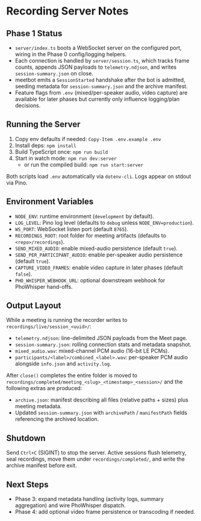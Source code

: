 # Recording Server Notes

## Phase 1 Status
- `server/index.ts` boots a WebSocket server on the configured port, wiring in the Phase 0 config/logging helpers.
- Each connection is handled by `server/session.ts`, which tracks frame counts, appends JSON payloads to `telemetry.ndjson`, and writes `session-summary.json` on close.
- meetbot emits a `SessionStarted` handshake after the bot is admitted, seeding metadata for `session-summary.json` and the archive manifest.
- Feature flags from `.env` (mixed/per-speaker audio, video capture) are available for later phases but currently only influence logging/plan decisions.

## Running the Server
1. Copy env defaults if needed: `Copy-Item .env.example .env`
2. Install deps: `npm install`
3. Build TypeScript once: `npm run build`
4. Start in watch mode: `npm run dev:server`
   - or run the compiled build: `npm run start:server`

Both scripts load `.env` automatically via `dotenv-cli`. Logs appear on stdout via Pino.

## Environment Variables
- `NODE_ENV`: runtime environment (`development` by default).
- `LOG_LEVEL`: Pino log level (defaults to `debug` unless `NODE_ENV=production`).
- `WS_PORT`: WebSocket listen port (default `8765`).
- `RECORDINGS_ROOT`: root folder for meeting artifacts (defaults to `<repo>/recordings`).
- `SEND_MIXED_AUDIO`: enable mixed-audio persistence (default `true`).
- `SEND_PER_PARTICIPANT_AUDIO`: enable per-speaker audio persistence (default `true`).
- `CAPTURE_VIDEO_FRAMES`: enable video capture in later phases (default `false`).
- `PHO_WHISPER_WEBHOOK_URL`: optional downstream webhook for PhoWhisper hand-offs.

## Output Layout
While a meeting is running the recorder writes to `recordings/live/session_<uuid>/`:
- `telemetry.ndjson`: line-delimited JSON payloads from the Meet page.
- `session-summary.json`: rolling connection stats and metadata snapshot.
- `mixed_audio.wav`: mixed-channel PCM audio (16-bit LE PCMs).
- `participants/<label>/combined_<label>.wav`: per-speaker PCM audio alongside `info.json` and `activity.log`.

After `close()` completes the entire folder is moved to `recordings/completed/meeting_<slug>_<timestamp>_<session>/` and the following extras are produced:
- `archive.json`: manifest describing all files (relative paths + sizes) plus meeting metadata.
- Updated `session-summary.json` with `archivePath` / `manifestPath` fields referencing the archived location.

## Shutdown
Send `Ctrl+C` (SIGINT) to stop the server. Active sessions flush telemetry, seal recordings, move them under `recordings/completed/`, and write the archive manifest before exit.

## Next Steps
- Phase 3: expand metadata handling (activity logs, summary aggregation) and wire PhoWhisper dispatch.
- Phase 4: add optional video frame persistence or transcoding if needed.
